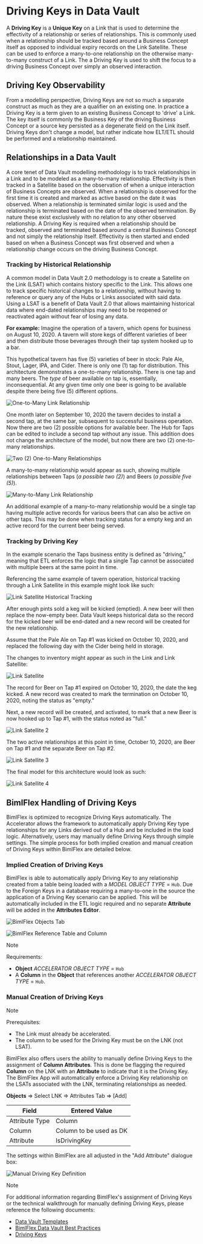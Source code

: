 # Driving Keys in Data Vault

A **Driving Key** is a **Unique Key** on a Link that is used to determine the effectivity of a relationship or series of relationships.
This is commonly used when a relationship should be tracked based around a Business Concept itself as opposed to individual expiry records on the Link Satellite.
These can be used to enforce a many-to-one relationship on the otherwise many-to-many construct of a Link.
The a Driving Key is used to shift the focus to a driving Business Concept over simply an observed interaction.

## Driving Key Observability

From a modelling perspective, Driving Keys are not so much a separate construct as much as they are a qualifier on an existing one.
In practice a Driving Key is a term given to an existing Business Concept to 'drive' a Link.
The key itself is commonly the Business Key of the driving Business Concept or a source key persisted as a degenerate field on the Link itself.
Driving Keys don't change a model, but rather indicate how ELT/ETL should be performed and a relationship maintained.

## Relationships in a Data Vault

A core tenet of Data Vault modelling methodology is to track relationships in a Link and to be modeled as a many-to-many relationship.
Effectivity is then tracked in a Satellite based on the observation of when a unique interaction of Business Concepts are observed.
When a relationship is observed for the first time it is created and marked as active based on the date it was observed.
When a relationship is terminated similar logic is used and the relationship is terminated based on the date of the observed termination.
By nature these exist exclusively with no relation to any other observed relationship.
A Driving Key is required when a relationship should be tracked, observed and terminated based around a central Business Concept and not simply the relationship itself.
Effectivity is then started and ended based on when a Business Concept was first observed and when a relationship change occurs on the driving Business Concept.

### Tracking by Historical Relationship

A common model in Data Vault 2.0 methodology is to create a Satellite on the Link (LSAT) which contains history specific to the Link.
This allows one to track specific historical changes to a relationship, without having to reference or query any of the Hubs or Links associated with said data.
Using a LSAT is a benefit of Data Vault 2.0 that allows maintaining historical data where end-dated relationships may need to be reopened or reactivated again without fear of losing any data.

**For example:** Imagine the operation of a tavern, which opens for business on August 10, 2020.
A tavern will store kegs of different varieties of beer and then distribute those beverages through their tap system hooked up to a bar.

This hypothetical tavern has five (5) varieties of beer in stock: Pale Ale, Stout, Lager, IPA, and Cider.
There is only one (1) tap for distribution.
This architecture demonstrates a one-to-many relationship.
There is one tap and many beers.
The *type* of beer available on tap is, essentially, inconsequential.
At any given time only one beer is going to be available despite there being five (5) different options.

![One-to-Many Link Relationship](/bimlflex/concepts/images/beer-link-one-to-many.png "One to Many Link Relationship")

One month later on September 10, 2020 the tavern decides to install a second tap, at the same bar, subsequent to successful business operation.
Now there are two (2) possible options for available beer.
The Hub for Taps can be edited to include a second tap without any issue.
This addition does not change the architecture of the model, but now there are two (2) one-to-many relationships.

![Two (2) One-to-Many Relationships](/bimlflex/concepts/images/beer-link-one-to-many-2.0.png "Two (2) One-to-Many Link Relationships")

A many-to-many relationship would appear as such, showing multiple relationships between Taps (*a possible two (2)*) and Beers (*a possible five (5)*).

![Many-to-Many Link Relationship](/bimlflex/concepts/images/many-to-many-link-relationship-1.png "Many-to-Many Link Relationship")

An additional example of a many-to-many relationship would be a single tap having multiple active records for various beers that can also be active on other taps.
This may be done when tracking status for a empty keg and an active record for the current beer being served.

<!--
>[!NOTE]
> Many-to-many relationships CAN NOT have a Driving Key.
> 
-->

### Tracking by Driving Key

In the example scenario the Taps business entity is defined as "driving," meaning that ETL enforces the logic that a single Tap cannot be associated with multiple beers at the same point in time.

Referencing the same example of tavern operation, historical tracking through a Link Satellite in this example might look like such:

![Link Satellite Historical Tracking](/bimlflex/concepts/images/historical-tracking-lsat.png "Link Satellite Historical Tracking")

<!--
"Zero Records" are optional records which indicate the first recognized interaction with a Driving Key.
The paramount indicator for a zero record is an interaction with a Driving Key, not when a record first enters the system.
In this instance our Driving Keys are the Taps, and zero records would appear as such:
![Zero Records](/bimlflex/concepts/images/zero-records-last.png "Zero Records")
-->

After enough pints sold a keg will be kicked (emptied).
A new beer will then replace the now-empty beer.
Data Vault keeps historical data so the record for the kicked beer will be end-dated and a new record will be created for the new relationship.

Assume that the Pale Ale on Tap #1 was kicked on October 10, 2020, and replaced the following day with the Cider being held in storage.

The changes to inventory might appear as such in the Link and Link Satellite:

![Link Satellite](/bimlflex/concepts/images/link-sat-01.png "Link Satellite")

The record for Beer on Tap #1 expired on October 10, 2020, the date the keg kicked.
A new record was created to mark the termination on October 10, 2020, noting the status as "empty."

Next, a new record will be created, and activated, to mark that a new Beer is now hooked up to Tap #1, with the status noted as "full."

![Link Satellite 2](/bimlflex/concepts/images/link-sat-02.png "Link Satellite 2")

The two active relationships at this point in time, October 10, 2020, are Beer on Tap #1 and the separate Beer on Tap #2.

![Link Satellite 3](/bimlflex/concepts/images/link-sat-03.png "Link Satellite 3")

The final model for this architecture would look as such:

![Link Satellite 4](/bimlflex/concepts/images/link-sat-04.png "Link Satellite 4")

## BimlFlex Handling of Driving Keys

BimlFlex is optimized to recognize Driving Keys automatically. The Accelerator allows the framework to automatically apply Driving Key type relationships for any Links derived out of a Hub and be included in the load logic. Alternatively, users may manually define Driving Keys through simple settings.
The simple process for both implied creation and manual creation of Driving Keys within BimlFlex are detailed below.

### Implied Creation of Driving Keys

BimlFlex is able to automatically apply Driving Key to any relationship created from a table being loaded with a *MODEL OBJECT TYPE* = `Hub`.
Due to the Foreign Keys in a database requiring a many-to-one in the source the application of a Driving Key scenario can be applied.
This will be automatically included in the ETL logic required and no separate **Attribute** will be added in the **Attributes Editor**.

![BimlFlex Objects Tab](/bimlflex/concepts/images/bfx-objects-tab.png "BimlFlex Objects Tab")

![BimlFlex Reference Table and Column](/bimlflex/concepts/images/bfx-reference-table-and-column.png "BimlFlex Reference Table and Column")

> [!NOTE]
> Requirements:
>  
> - **Object** *ACCELERATOR OBJECT TYPE* = `Hub`
> - A **Column** in the **Object** that references another *ACCELERATOR OBJECT TYPE* = `Hub`.

### Manual Creation of Driving Keys

> [!NOTE]
> Prerequisites:
>  
> - The Link must already be accelerated.
> - The column to be used for the Driving Key must be on the LNK (not LSAT).

BimlFlex also offers users the ability to manually define Driving Keys to the assignment of **Column Attributes**.
This is done be flagging the required **Column** on the LNK with an **Attribute** to indicate that it is the Driving Key.
The BimlFlex App will automatically enforce a Driving Key relationship on the LSATs associated with the LNK, terminating relationships as needed.

**Objects** => Select LNK => Attributes Tab => [Add]

| Field          | Entered Value           |
| -------------- | ----------------------- |
| Attribute Type | Column                  |
| Column         | Column to be used as DK |
| Attribute      | IsDrivingKey            |

The settings within BimlFlex are all adjusted in the "Add Attribute" dialogue box:

![Manual Driving Key Definition](/bimlflex/concepts/images/object-field-dk.png "Manual Driving Key Definition")

> [!NOTE]
> For additional information regarding BimlFlex's assignment of Driving Keys or the technical walkthrough for manually defining Driving Keys, please reference the following documents:
>
> - [Data Vault Templates](xref:data-vault-templates)
> - [BimlFlex Data Vault Best Practices](xref:data-vault-standards)
> - [Driving Keys](xref:driving-keys)
